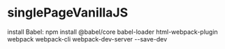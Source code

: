# singlePageVanillaJS

install Babel: 
npm install 
@babel/core babel-loader html-webpack-plugin webpack webpack-cli webpack-dev-server --save-dev